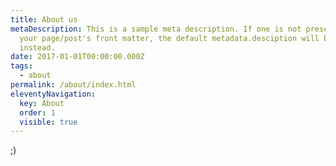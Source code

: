 ```yaml
---
title: About us
metaDescription: This is a sample meta description. If one is not present in
  your page/post's front matter, the default metadata.desciption will be used
  instead.
date: 2017-01-01T00:00:00.000Z
tags:
  - about
permalink: /about/index.html
eleventyNavigation:
  key: About
  order: 1
  visible: true
---
```

;)